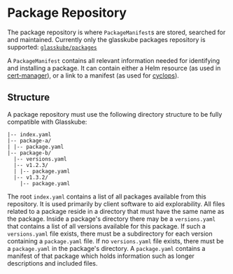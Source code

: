 # Package Repository

The package repository is where `PackageManifest`s are stored, searched for and maintained.
Currently only the glasskube packages repository is supported: [`glasskube/packages`](https://github.com/glasskube/packages)

A `PackageManifest` contains all relevant information needed for identifying and installing a package. 
It can contain either a Helm resource (as used in [cert-manager](https://github.com/glasskube/packages/blob/main/packages/cert-manager/package.yaml)), or a link to a manifest (as used for [cyclops](https://github.com/glasskube/packages/blob/main/packages/cyclops/package.yaml)).

## Structure

A package repository must use the following directory structure to be fully compatible with Glasskube:

```
|-- index.yaml
|-- package-a/
| |-- package.yaml
|-- package-b/
  |-- versions.yaml
  |-- v1.2.3/
  | |-- package.yaml
  |-- v1.3.2/
    |-- package.yaml
```

The root `index.yaml` contains a list of all packages available from this repository. It is used primarily by client software to aid explorability.
All files related to a package reside in a directory that must have the same name as the package. 
Inside a package's directory there may be a `versions.yaml` that contains a list of all versions available for this package.
If such a `versions.yaml` file exists, there must be a subdirectory for each version containing a `package.yaml` file.
If no `versions.yaml` file exists, there must be a `package.yaml` in the package's directory.
A `package.yaml` contains a manifest of that package which holds information such as longer descriptions and included files.
